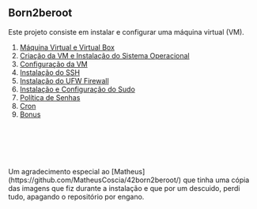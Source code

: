 ## Born2beroot

Este projeto consiste em instalar e configurar uma máquina virtual (VM). 

1) [Máquina Virtual e Virtual Box](https://github.com/vangoncalez/42sp_born2beroot/blob/main/parte_01.md)
2) [Criação da VM e Instalação do Sistema Operacional](https://github.com/vangoncalez/42sp_born2beroot/blob/main/parte_02.md)
3) [Configuração da VM](https://github.com/vangoncalez/42sp_born2beroot/blob/main/parte_03.md)
4) [Instalação do SSH](https://github.com/vangoncalez/42sp_born2beroot/blob/main/parte_04.md)
5) [Instalação do UFW Firewall](https://github.com/vangoncalez/42sp_born2beroot/blob/main/parte_05.md)
6) [Instalação e Configuração do Sudo](https://github.com/vangoncalez/42sp_born2beroot/blob/main/parte_06.md)
7) [Política de Senhas](https://github.com/vangoncalez/42sp_born2beroot/blob/main/parte_07.md)
8) [Cron](https://github.com/vangoncalez/42sp_born2beroot/blob/main/parte_08.md)
9) [Bonus](https://github.com/vangoncalez/42sp_born2beroot/blob/main/parte_09.md)
<br>
<br>
<br>
<br>
<br>
Um agradecimento especial ao [Matheus](https://github.com/MatheusCoscia/42born2beroot/) que tinha uma cópia das imagens que fiz durante a instalação e que por um descuido, perdi tudo, apagando o repositório por engano. 
